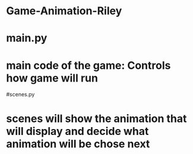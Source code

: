 # Game-Animation-Riley

# main.py
  # main code of the game: Controls how game will run

#scenes.py
  # scenes will show the animation that will display and decide what animation will be chose next
